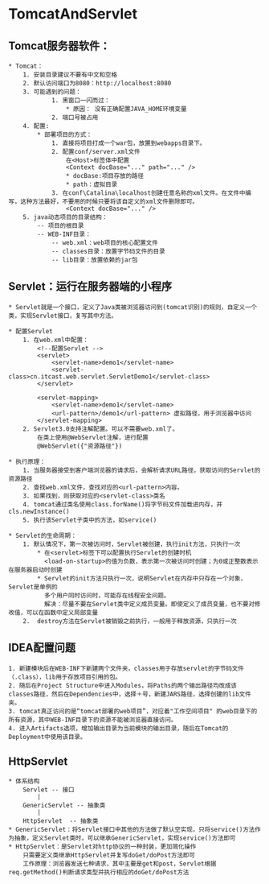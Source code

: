 # TomcatAndServlet

## Tomcat服务器软件：
	* Tomcat：
		1. 安装目录建议不要有中文和空格
		2. 默认访问端口为8080：http://localhost:8080 
		3. 可能遇到的问题：
				1. 黑窗口一闪而过：
					* 原因： 没有正确配置JAVA_HOME环境变量
				2. 端口号被占用
		4. 配置:
			* 部署项目的方式：
				1. 直接将项目打成一个war包，放置到webapps目录下。
				2. 配置conf/server.xml文件
					在<Host>标签体中配置
					<Context docBase="..." path="..." />
					* docBase:项目存放的路径
					* path：虚拟目录
				3. 在conf\Catalina\localhost创建任意名称的xml文件。在文件中编写，这种方法最好，不要用的时候只要将该自定义的xml文件删除即可。
					<Context docBase="..." />		
		5. java动态项目的目录结构：
			-- 项目的根目录
			-- WEB-INF目录：
				-- web.xml：web项目的核心配置文件
				-- classes目录：放置字节码文件的目录
				-- lib目录：放置依赖的jar包


## Servlet：运行在服务器端的小程序
	* Servlet就是一个接口，定义了Java类被浏览器访问到(tomcat识别)的规则，自定义一个类，实现Servlet接口，复写其中方法。

	* 配置Servlet
		1. 在web.xml中配置：
		    <!--配置Servlet -->
		    <servlet>
		        <servlet-name>demo1</servlet-name>
		        <servlet-class>cn.itcast.web.servlet.ServletDemo1</servlet-class>
		    </servlet>
		
		    <servlet-mapping>
		        <servlet-name>demo1</servlet-name>
		        <url-pattern>/demo1</url-pattern> 虚拟路径，用于浏览器中访问
		    </servlet-mapping>
		2. Servlet3.0支持注解配置。可以不需要web.xml了。
		    在类上使用@WebServlet注解，进行配置
		    @WebServlet({"资源路径"})

	* 执行原理：
		1. 当服务器接受到客户端浏览器的请求后，会解析请求URL路径，获取访问的Servlet的资源路径
		2. 查找web.xml文件，查找对应的<url-pattern>内容。
		3. 如果找到，则获取对应的<servlet-class>类名
		4. tomcat通过类名使用class.forName()将字节码文件加载进内存，并cls.newInstance()
		5. 执行该Servlet子类中的方法，如service()

	* Servlet的生命周期：
		1. 默认情况下，第一次被访问时，Servlet被创建，执行init方法，只执行一次
			* 在<servlet>标签下可以配置执行Servlet的创建时机
			  <load-on-startup>的值为负数，表示第一次被访问时创建；为0或正整数表示在服务器启动时创建
			* Servlet的init方法只执行一次，说明Servlet在内存中只存在一个对象，Servlet是单例的
			  多个用户同时访问时，可能存在线程安全问题。
			  解决：尽量不要在Servlet类中定义成员变量。即使定义了成员变量，也不要对修改值，可以在函数中定义局部变量
		2.  destroy方法在Servlet被销毁之前执行，一般用于释放资源，只执行一次

## IDEA配置问题
	1. 新建模块后在WEB-INF下新建两个文件夹，classes用于存放servlet的字节码文件（.class），lib用于存放项目引用的包。
	2. 随后在Project Structure中进入Modules，将Paths的两个输出路径均改成该classes路径，然后在Dependencies中，选择＋号，新建JARS路径，选择创建的lib文件夹。  
    3. tomcat真正访问的是“tomcat部署的web项目”，对应着"工作空间项目" 的web目录下的所有资源，其中WEB-INF目录下的资源不能被浏览器直接访问。
	4. 进入Artifacts选项，增加输出目录为当前模块的输出目录，随后在Tomcat的Deployment中使用该目录。
	
## HttpServlet
    * 体系结构
        Servlet -- 接口
            |
        GenericServlet -- 抽象类
            |
        HttpServlet  -- 抽象类
    * GenericServlet：将Servlet接口中其他的方法做了默认空实现，只将service()方法作为抽象，定义Servlet类时，可以继承GenericServlet，实现service()方法即可
    * HttpServlet：是Servlet对http协议的一种封装，更加简化操作
        只需要定义类继承HttpServlet并复写doGet/doPost方法即可
        工作原理：浏览器发送七种请求，其中主要是get和post，Servlet根据req.getMethod()判断请求类型并执行相应的doGet/doPost方法   